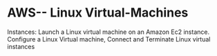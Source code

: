# AWS-- Linux Virtual-Machines
Instances:
Launch a Linux virtual machine on an Amazon Ec2 instance.
Configure a Linux Virtual machine, 
Connect and Terminate Linux virtual instances
